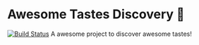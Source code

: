# Awesome Tastes Discovery 💃
[![Build Status](https://travis-ci.org/anakis/awesome-tastes-discovery.svg?branch=master)](https://travis-ci.org/anakis/awesome-tastes-discovery)
A awesome project to discover awesome tastes!
